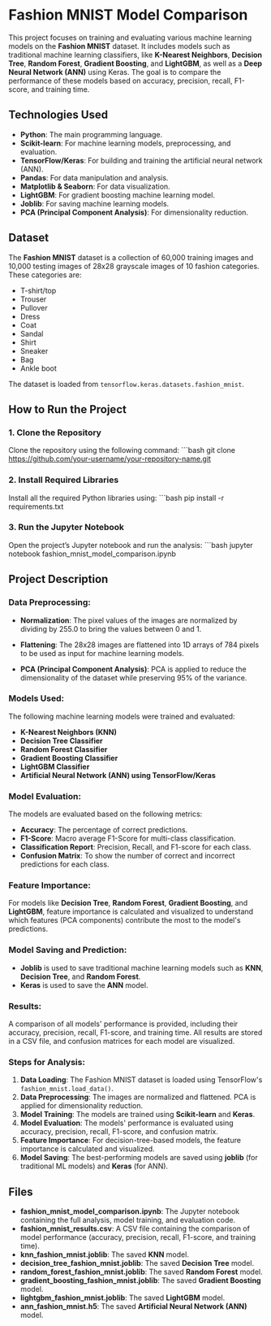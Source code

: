 # Fashion MNIST Model Comparison

This project focuses on training and evaluating various machine learning models on the **Fashion MNIST** dataset. It includes models such as traditional machine learning classifiers, like **K-Nearest Neighbors**, **Decision Tree**, **Random Forest**, **Gradient Boosting**, and **LightGBM**, as well as a **Deep Neural Network (ANN)** using Keras. The goal is to compare the performance of these models based on accuracy, precision, recall, F1-score, and training time.

## Technologies Used

- **Python**: The main programming language.
- **Scikit-learn**: For machine learning models, preprocessing, and evaluation.
- **TensorFlow/Keras**: For building and training the artificial neural network (ANN).
- **Pandas**: For data manipulation and analysis.
- **Matplotlib & Seaborn**: For data visualization.
- **LightGBM**: For gradient boosting machine learning model.
- **Joblib**: For saving machine learning models.
- **PCA (Principal Component Analysis)**: For dimensionality reduction.

## Dataset

The **Fashion MNIST** dataset is a collection of 60,000 training images and 10,000 testing images of 28x28 grayscale images of 10 fashion categories. These categories are:

- T-shirt/top
- Trouser
- Pullover
- Dress
- Coat
- Sandal
- Shirt
- Sneaker
- Bag
- Ankle boot

The dataset is loaded from `tensorflow.keras.datasets.fashion_mnist`.

## How to Run the Project

### 1. Clone the Repository
Clone the repository using the following command:
    ```bash
    git clone https://github.com/your-username/your-repository-name.git

### 2. Install Required Libraries
Install all the required Python libraries using:
    ```bash
    pip install -r requirements.txt
### 3. Run the Jupyter Notebook
Open the project’s Jupyter notebook and run the analysis:
    ```bash
    jupyter notebook fashion_mnist_model_comparison.ipynb
## Project Description

### Data Preprocessing:

- **Normalization**: The pixel values of the images are normalized by dividing by 255.0 to bring the values between 0 and 1.

- **Flattening**: The 28x28 images are flattened into 1D arrays of 784 pixels to be used as input for machine learning models.

- **PCA (Principal Component Analysis)**: PCA is applied to reduce the dimensionality of the dataset while preserving 95% of the variance.

### Models Used:
The following machine learning models were trained and evaluated:

- **K-Nearest Neighbors (KNN)**
- **Decision Tree Classifier**
- **Random Forest Classifier**
- **Gradient Boosting Classifier**
- **LightGBM Classifier**
- **Artificial Neural Network (ANN) using TensorFlow/Keras**

### Model Evaluation:
The models are evaluated based on the following metrics:

- **Accuracy**: The percentage of correct predictions.
- **F1-Score**: Macro average F1-Score for multi-class classification.
- **Classification Report**: Precision, Recall, and F1-score for each class.
- **Confusion Matrix**: To show the number of correct and incorrect predictions for each class.

### Feature Importance:
For models like **Decision Tree**, **Random Forest**, **Gradient Boosting**, and **LightGBM**, feature importance is calculated and visualized to understand which features (PCA components) contribute the most to the model's predictions.

### Model Saving and Prediction:
- **Joblib** is used to save traditional machine learning models such as **KNN**, **Decision Tree**, and **Random Forest**.
- **Keras** is used to save the **ANN** model.

### Results:
A comparison of all models' performance is provided, including their accuracy, precision, recall, F1-score, and training time. All results are stored in a CSV file, and confusion matrices for each model are visualized.

### Steps for Analysis:

1. **Data Loading**: The Fashion MNIST dataset is loaded using TensorFlow's `fashion_mnist.load_data()`.
2. **Data Preprocessing**: The images are normalized and flattened. PCA is applied for dimensionality reduction.
3. **Model Training**: The models are trained using **Scikit-learn** and **Keras**.
4. **Model Evaluation**: The models' performance is evaluated using accuracy, precision, recall, F1-score, and confusion matrix.
5. **Feature Importance**: For decision-tree-based models, the feature importance is calculated and visualized.
6. **Model Saving**: The best-performing models are saved using **joblib** (for traditional ML models) and **Keras** (for ANN).

## Files

- **fashion_mnist_model_comparison.ipynb**: The Jupyter notebook containing the full analysis, model training, and evaluation code.
- **fashion_mnist_results.csv**: A CSV file containing the comparison of model performance (accuracy, precision, recall, F1-score, and training time).
- **knn_fashion_mnist.joblib**: The saved **KNN** model.
- **decision_tree_fashion_mnist.joblib**: The saved **Decision Tree** model.
- **random_forest_fashion_mnist.joblib**: The saved **Random Forest** model.
- **gradient_boosting_fashion_mnist.joblib**: The saved **Gradient Boosting** model.
- **lightgbm_fashion_mnist.joblib**: The saved **LightGBM** model.
- **ann_fashion_mnist.h5**: The saved **Artificial Neural Network (ANN)** model.
